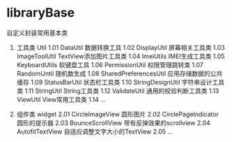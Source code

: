 # libraryBase
自定义封装常用基本类
1. 工具类 Util
1.01 DataUtil                数据转换工具
1.02 DisplayUtil             屏幕相关工具类
1.03 ImageToolUtil           TextView添加图片工具类
1.04 ImeiUtils               IMEI生成工具类
1.05 KeyboardUtils           软键盘工具
1.06 PermissionUtil          权限管理跳转类
1.07 RandomUntil             随机数生成
1.08 SharedPreferencesUtil   应用存储数据的公共缓存
1.09 StatusBarUtil           状态栏工具类
1.10 StringDesignUtil        字符串设计工具类
1.11 StringUtil              String工具类
1.12 ValidateUtil            通用的校验判断工具类
1.13 ViewUtil                View常用工具类
1.14 ...

2. 组件类 widget
2.01 CircleImageView         圆形图片
2.02 CirclePageIndicator     圆形的提示器
2.03 BounceScrollView        带有反弹效果的scrollview
2.04 AutofitTextView         自适应调整文字大小的TextView
2.05 ...
